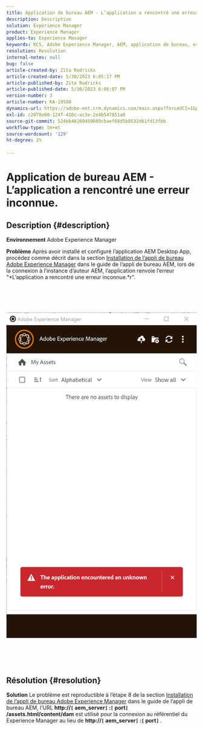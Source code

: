 ```yaml
---
title: Application de bureau AEM - L’application a rencontré une erreur inconnue.
description: Description
solution: Experience Manager
product: Experience Manager
applies-to: Experience Manager
keywords: KCS, Adobe Experience Manager, AEM, application de bureau, erreur inconnue, FAQ
resolution: Resolution
internal-notes: null
bug: false
article-created-by: Zita Rodricks
article-created-date: 5/30/2023 6:05:17 PM
article-published-by: Zita Rodricks
article-published-date: 5/30/2023 6:06:07 PM
version-number: 3
article-number: KA-19580
dynamics-url: https://adobe-ent.crm.dynamics.com/main.aspx?forceUCI=1&pagetype=entityrecord&etn=knowledgearticle&id=37f9b183-14ff-ed11-8f6e-6045bd006b25
exl-id: c2078e60-124f-416c-ac3e-2e4b547851a0
source-git-commit: 524bb46260459809cbaef68d5b8532d61fd13fbb
workflow-type: tm+mt
source-wordcount: '129'
ht-degree: 2%

---
```


# Application de bureau AEM - L’application a rencontré une erreur inconnue.

## Description {#description}


<b>Environnement</b>
Adobe Experience Manager

<b>Problème</b>
Après avoir installé et configuré l’application AEM Desktop App, procédez comme décrit dans la section [Installation de l’appli de bureau Adobe Experience Manager](https://experienceleague.adobe.com/docs/experience-manager-desktop-app/using/install-upgrade.html?lang=en#install-v2) dans le guide de l’appli de bureau AEM, lors de la connexion à l’instance d’auteur AEM, l’application renvoie l’erreur &quot;*L’application a rencontré une erreur inconnue.*r&quot;.
<br><br><br> <br><br> ![](assets/___42f9b183-14ff-ed11-8f6e-6045bd006b25___.png)<br><br> <br><br> 

## Résolution {#resolution}


<b>Solution</b>
Le problème est reproductible à l’étape 8 de la section [Installation de l’appli de bureau Adobe Experience Manager](https://experienceleague.adobe.com/docs/experience-manager-desktop-app/using/install-upgrade.html?lang=en#install-v2) dans le guide de l’appli de bureau AEM, l’URL <b>http://`[` aem_server`]` :`[` port`]` /assets.html/content/dam</b> est utilisé pour la connexion au référentiel du Experience Manager au lieu de <b>http://`[` aem_server`]` :`[` port`]` </b>.
